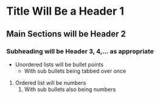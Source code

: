 
# Title Will Be a Header 1
## Main Sections will be Header 2

### Subheading will be Header 3, 4,... as appropriate
- Unordered lists will be bullet points
	- With sub bullets being tabbed over once

1. Ordered list will be numbers
	1. With sub bullets also being numbers
